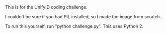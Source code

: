 This is for the UnifyID coding challenge.

I couldn't be sure if you had PIL installed, so I made the image from scratch.

To run this yourself, run "python challenge.py". This uses Python 2.
